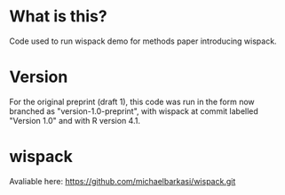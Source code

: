 # What is this?
Code used to run wispack demo for methods paper introducing wispack. 

# Version 
For the original preprint (draft 1), this code was run in the form now branched as "version-1.0-preprint", with wispack at commit labelled "Version 1.0" and with R version 4.1.

# wispack
Avaliable here: https://github.com/michaelbarkasi/wispack.git 
